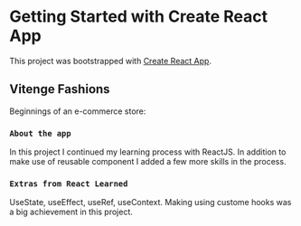 # Getting Started with Create React App

This project was bootstrapped with [Create React App](https://github.com/facebook/create-react-app).

## Vitenge Fashions

Beginnings of an e-commerce store:

### `About the app`

In this project I continued my learning process with ReactJS.
In addition to make use of reusable component I added a few more skills in the process.

### `Extras from React Learned`
UseState, useEffect, useRef, useContext.
Making using custome hooks was a big achievement in this project.